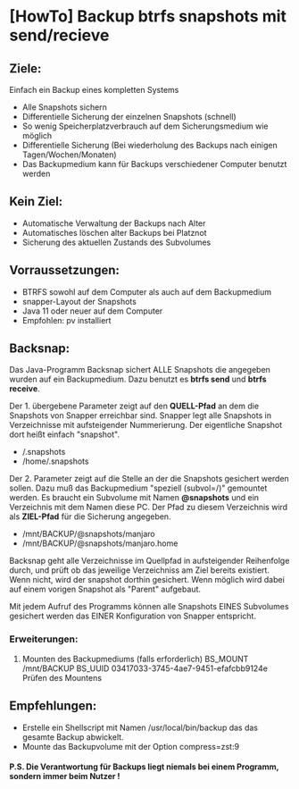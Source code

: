 # [HowTo] Backup btrfs snapshots mit send/recieve

## Ziele: 

Einfach ein Backup eines kompletten Systems

* Alle Snapshots sichern
* Differentielle Sicherung der einzelnen Snapshots (schnell)
* So wenig Speicherplatzverbrauch auf dem Sicherungsmedium wie möglich
* Differentielle Sicherung (Bei wiederholung des Backups nach einigen Tagen/Wochen/Monaten)
* Das Backupmedium kann für Backups verschiedener Computer benutzt werden

## Kein Ziel:

* Automatische Verwaltung der Backups nach Alter
* Automatisches löschen alter Backups bei Platznot
* Sicherung des aktuellen Zustands des Subvolumes

## Vorraussetzungen:

* BTRFS sowohl auf dem Computer als auch auf dem Backupmedium
* snapper-Layout der Snapshots
* Java 11 oder neuer auf dem Computer
* Empfohlen: pv installiert

## Backsnap:

Das Java-Programm Backsnap sichert ALLE Snapshots die angegeben wurden auf ein Backupmedium. Dazu benutzt es 
**btrfs send**  und **btrfs receive**.

Der 1. übergebene Parameter zeigt auf den **QUELL-Pfad** an dem die Snapshots 
von Snapper erreichbar sind. Snapper legt alle Snapshots in Verzeichnisse mit aufsteigender Nummerierung. 
Der eigentliche Snapshot dort heißt einfach "snapshot".  

* /.snapshots
* /home/.snapshots

Der 2. Parameter zeigt auf die Stelle an der die Snapshots gesichert werden sollen. Dazu muß das Backupmedium 
"speziell (subvol=/)" gemountet werden. Es braucht ein Subvolume mit Namen **@snapshots** und ein Verzeichnis 
mit dem Namen diese PC. Der Pfad zu diesem Verzeichnis wird als **ZIEL-Pfad** für die Sicherung angegeben.

* /mnt/BACKUP/@snapshots/manjaro
* /mnt/BACKUP/@snapshots/manjaro.home

Backsnap geht alle Verzeichnisse im Quellpfad in aufsteigender Reihenfolge durch, und prüft ob das 
jeweilige Verzeichniss am Ziel bereits existiert. Wenn nicht, wird der snapshot dorthin gesichert.
Wenn möglich wird dabei auf einem vorigen Snapshot als "Parent" aufgebaut.

Mit jedem Aufruf des Programms können alle Snapshots EINES Subvolumes gesichert werden das 
EINER Konfiguration von Snapper entspricht. 

### Erweiterungen:
 1. Mounten des Backupmediums (falls erforderlich)
   BS_MOUNT /mnt/BACKUP
   BS_UUID 03417033-3745-4ae7-9451-efafcbb9124e
   Prüfen des Mountens
 

## Empfehlungen:

* Erstelle ein Shellscript mit Namen /usr/local/bin/backup das das gesamte Backup abwickelt.  
* Mounte das Backupvolume mit der Option compress=zst:9 

#### P.S. Die Verantwortung für Backups liegt niemals bei einem Programm, sondern immer beim Nutzer !